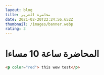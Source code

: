```yaml
---
layout: blog
title: محاضرة العربي
date: 2021-02-20T22:24:56.652Z
thumbnail: /images/banner.webp
rating: 3
---
```

# **المحاضرة ساعة 10 مساءا**

```html
<p color="red"> this wew test</p>

```